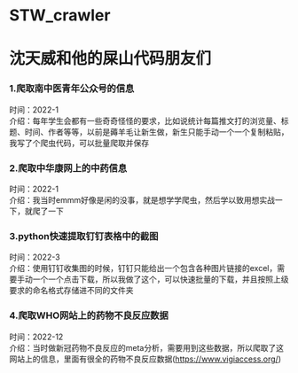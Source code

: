# STW_crawler
# 沈天威和他的屎山代码朋友们

### 1.爬取南中医青年公众号的信息
时间：2022-1  
介绍：每年学生会都有一些奇奇怪怪的要求，比如说统计每篇推文打的浏览量、标题、时间、作者等等，以前是薅羊毛让新生做，新生只能手动一个一个复制粘贴，我写了个爬虫代码，可以批量爬取并保存

### 2.爬取中华康网上的中药信息
时间：2022-1  
介绍：我当时emmm好像是闲的没事，就是想学学爬虫，然后学以致用想实战一下，就爬了一下

### 3.python快速提取钉钉表格中的截图
时间：2022-3  
介绍：使用钉钉收集图的时候，钉钉只能给出一个包含各种图片链接的excel，需要手动一个一个点击下载，所以我做了这个，可以快速批量的下载，并且按照上级要求的命名格式存储进不同的文件夹

### 4.爬取WHO网站上的药物不良反应数据 
时间：2022-12  
介绍：当时做新冠药物不良反应的meta分析，需要用到这些数据，所以爬取了这网站上的信息，里面有很全的药物不良反应数据(https://www.vigiaccess.org/)

